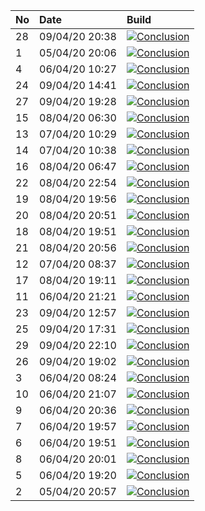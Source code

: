 | No | Date           | Build                                                                                                                                                                  |
| :- | :------------- | :--------------------------------------------------------------------------------------------------------------------------------------------------------------------- |
| 28 | 09/04/20 20:38 | [![Conclusion](https://img.shields.io/badge/build-pass-brightgreen)](https://github.com/e2e-boilerplate/puppeteer-commonjs-cucumber-chai-assert/actions/runs/74871254) |
| 1  | 05/04/20 20:06 | [![Conclusion](https://img.shields.io/badge/build-pass-brightgreen)](https://github.com/e2e-boilerplate/puppeteer-commonjs-cucumber-chai-assert/actions/runs/71400114) |
| 4  | 06/04/20 10:27 | [![Conclusion](https://img.shields.io/badge/build-pass-brightgreen)](https://github.com/e2e-boilerplate/puppeteer-commonjs-cucumber-chai-assert/actions/runs/71890543) |
| 24 | 09/04/20 14:41 | [![Conclusion](https://img.shields.io/badge/build-pass-brightgreen)](https://github.com/e2e-boilerplate/puppeteer-commonjs-cucumber-chai-assert/actions/runs/74658920) |
| 27 | 09/04/20 19:28 | [![Conclusion](https://img.shields.io/badge/build-pass-brightgreen)](https://github.com/e2e-boilerplate/puppeteer-commonjs-cucumber-chai-assert/actions/runs/74830493) |
| 15 | 08/04/20 06:30 | [![Conclusion](https://img.shields.io/badge/build-pass-brightgreen)](https://github.com/e2e-boilerplate/puppeteer-commonjs-cucumber-chai-assert/actions/runs/73467813) |
| 13 | 07/04/20 10:29 | [![Conclusion](https://img.shields.io/badge/build-pass-brightgreen)](https://github.com/e2e-boilerplate/puppeteer-commonjs-cucumber-chai-assert/actions/runs/72769652) |
| 14 | 07/04/20 10:38 | [![Conclusion](https://img.shields.io/badge/build-pass-brightgreen)](https://github.com/e2e-boilerplate/puppeteer-commonjs-cucumber-chai-assert/actions/runs/72771095) |
| 16 | 08/04/20 06:47 | [![Conclusion](https://img.shields.io/badge/build-pass-brightgreen)](https://github.com/e2e-boilerplate/puppeteer-commonjs-cucumber-chai-assert/actions/runs/73476812) |
| 22 | 08/04/20 22:54 | [![Conclusion](https://img.shields.io/badge/build-pass-brightgreen)](https://github.com/e2e-boilerplate/puppeteer-commonjs-cucumber-chai-assert/actions/runs/74078767) |
| 19 | 08/04/20 19:56 | [![Conclusion](https://img.shields.io/badge/build-pass-brightgreen)](https://github.com/e2e-boilerplate/puppeteer-commonjs-cucumber-chai-assert/actions/runs/73984373) |
| 20 | 08/04/20 20:51 | [![Conclusion](https://img.shields.io/badge/build-pass-brightgreen)](https://github.com/e2e-boilerplate/puppeteer-commonjs-cucumber-chai-assert/actions/runs/74020783) |
| 18 | 08/04/20 19:51 | [![Conclusion](https://img.shields.io/badge/build-pass-brightgreen)](https://github.com/e2e-boilerplate/puppeteer-commonjs-cucumber-chai-assert/actions/runs/73981871) |
| 21 | 08/04/20 20:56 | [![Conclusion](https://img.shields.io/badge/build-pass-brightgreen)](https://github.com/e2e-boilerplate/puppeteer-commonjs-cucumber-chai-assert/actions/runs/74021992) |
| 12 | 07/04/20 08:37 | [![Conclusion](https://img.shields.io/badge/build-fail-red)](https://github.com/e2e-boilerplate/puppeteer-commonjs-cucumber-chai-assert/actions/runs/72685353)         |
| 17 | 08/04/20 19:11 | [![Conclusion](https://img.shields.io/badge/build-pass-brightgreen)](https://github.com/e2e-boilerplate/puppeteer-commonjs-cucumber-chai-assert/actions/runs/73966854) |
| 11 | 06/04/20 21:21 | [![Conclusion](https://img.shields.io/badge/build-pass-brightgreen)](https://github.com/e2e-boilerplate/puppeteer-commonjs-cucumber-chai-assert/actions/runs/72305591) |
| 23 | 09/04/20 12:57 | [![Conclusion](https://img.shields.io/badge/build-pass-brightgreen)](https://github.com/e2e-boilerplate/puppeteer-commonjs-cucumber-chai-assert/actions/runs/74588652) |
| 25 | 09/04/20 17:31 | [![Conclusion](https://img.shields.io/badge/build-pass-brightgreen)](https://github.com/e2e-boilerplate/puppeteer-commonjs-cucumber-chai-assert/actions/runs/74767094) |
| 29 | 09/04/20 22:10 | [![Conclusion](https://img.shields.io/badge/build-pass-brightgreen)](https://github.com/e2e-boilerplate/puppeteer-commonjs-cucumber-chai-assert/actions/runs/74916900) |
| 26 | 09/04/20 19:02 | [![Conclusion](https://img.shields.io/badge/build-pass-brightgreen)](https://github.com/e2e-boilerplate/puppeteer-commonjs-cucumber-chai-assert/actions/runs/74813752) |
| 3  | 06/04/20 08:24 | [![Conclusion](https://img.shields.io/badge/build-pass-brightgreen)](https://github.com/e2e-boilerplate/puppeteer-commonjs-cucumber-chai-assert/actions/runs/71793212) |
| 10 | 06/04/20 21:07 | [![Conclusion](https://img.shields.io/badge/build-pass-brightgreen)](https://github.com/e2e-boilerplate/puppeteer-commonjs-cucumber-chai-assert/actions/runs/72295965) |
| 9  | 06/04/20 20:36 | [![Conclusion](https://img.shields.io/badge/build-pass-brightgreen)](https://github.com/e2e-boilerplate/puppeteer-commonjs-cucumber-chai-assert/actions/runs/72282980) |
| 7  | 06/04/20 19:57 | [![Conclusion](https://img.shields.io/badge/build-pass-brightgreen)](https://github.com/e2e-boilerplate/puppeteer-commonjs-cucumber-chai-assert/actions/runs/72250268) |
| 6  | 06/04/20 19:51 | [![Conclusion](https://img.shields.io/badge/build-pass-brightgreen)](https://github.com/e2e-boilerplate/puppeteer-commonjs-cucumber-chai-assert/actions/runs/72248700) |
| 8  | 06/04/20 20:01 | [![Conclusion](https://img.shields.io/badge/build-pass-brightgreen)](https://github.com/e2e-boilerplate/puppeteer-commonjs-cucumber-chai-assert/actions/runs/72253540) |
| 5  | 06/04/20 19:20 | [![Conclusion](https://img.shields.io/badge/build-pass-brightgreen)](https://github.com/e2e-boilerplate/puppeteer-commonjs-cucumber-chai-assert/actions/runs/72236421) |
| 2  | 05/04/20 20:57 | [![Conclusion](https://img.shields.io/badge/build-pass-brightgreen)](https://github.com/e2e-boilerplate/puppeteer-commonjs-cucumber-chai-assert/actions/runs/71414426) |